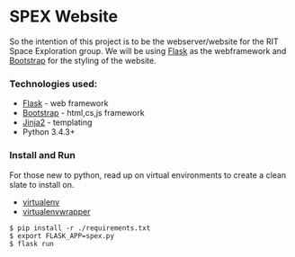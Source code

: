 # SPEX Website
So the intention of this project is to be the webserver/website for the RIT Space Exploration group. We will be using [Flask](http://flask.pocoo.org/) as the webframework and [Bootstrap](http://getbootstrap.com/) for the styling of the website.

### Technologies used:
- [Flask](http://flask.pocoo.org/) - web framework
- [Bootstrap](http://getbootstrap.com/) - html,cs,js framework
- [Jinja2](http://jinja.pocoo.org/docs/dev/) - templating
- Python 3.4.3+

### Install and Run
For those  new to python, read up on virtual environments to create a clean slate to install on.
- [virtualenv](https://virtualenv.pypa.io/en/stable/)
- [virtualenvwrapper](https://virtualenvwrapper.readthedocs.io/en/latest/)

```
$ pip install -r ./requirements.txt
$ export FLASK_APP=spex.py
$ flask run
```
